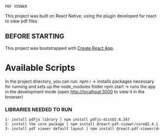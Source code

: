 ```sh
PDF VIEWER
```

This project was built on React Native, using the plugin developed for react to view pdf files

## BEFORE STARTING
This project was bootstrapped with [Create React App](https://github.com/facebook/create-react-app).
# Available Scripts
In the project directory, you can run:
npm i -> installs packages necessary for running and sets up the node_modules folder
npm start -> runs the app in the development mode (open [http://localhost:3000](http://localhost:3000) to view it in the browser)

### LIBRARIES NEEDED TO RUN
```sh
1- install pdfjs library | npm install pdfjs-dist@2.6.347
2- install the core package | npm install @react-pdf-viewer/core@2.4.1
3- install pdf viewer default layout | npm install @react-pdf-viewer/default-layout
```


